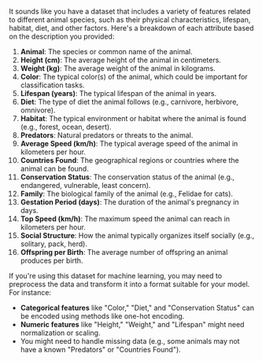 It sounds like you have a dataset that includes a variety of features related to different animal species, such as their physical characteristics, lifespan, habitat, diet, and other factors. Here's a breakdown of each attribute based on the description you provided:

1. **Animal**: The species or common name of the animal.
2. **Height (cm)**: The average height of the animal in centimeters.
3. **Weight (kg)**: The average weight of the animal in kilograms.
4. **Color**: The typical color(s) of the animal, which could be important for classification tasks.
5. **Lifespan (years)**: The typical lifespan of the animal in years.
6. **Diet**: The type of diet the animal follows (e.g., carnivore, herbivore, omnivore).
7. **Habitat**: The typical environment or habitat where the animal is found (e.g., forest, ocean, desert).
8. **Predators**: Natural predators or threats to the animal.
9. **Average Speed (km/h)**: The typical average speed of the animal in kilometers per hour.
10. **Countries Found**: The geographical regions or countries where the animal can be found.
11. **Conservation Status**: The conservation status of the animal (e.g., endangered, vulnerable, least concern).
12. **Family**: The biological family of the animal (e.g., Felidae for cats).
13. **Gestation Period (days)**: The duration of the animal's pregnancy in days.
14. **Top Speed (km/h)**: The maximum speed the animal can reach in kilometers per hour.
15. **Social Structure**: How the animal typically organizes itself socially (e.g., solitary, pack, herd).
16. **Offspring per Birth**: The average number of offspring an animal produces per birth.

If you're using this dataset for machine learning, you may need to preprocess the data and transform it into a format suitable for your model. For instance:

- **Categorical features** like "Color," "Diet," and "Conservation Status" can be encoded using methods like one-hot encoding.
- **Numeric features** like "Height," "Weight," and "Lifespan" might need normalization or scaling.
- You might need to handle missing data (e.g., some animals may not have a known "Predators" or "Countries Found").
  
